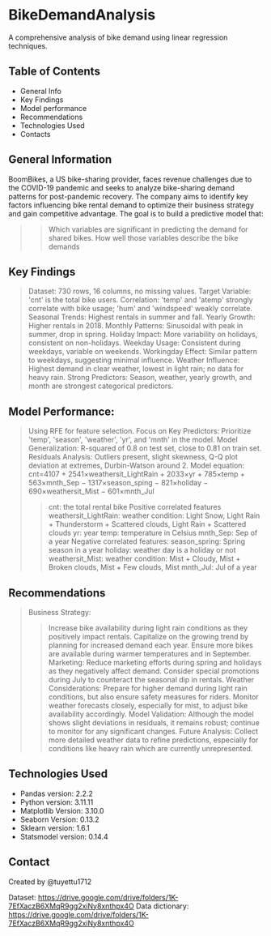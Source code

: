 # BikeDemandAnalysis
A comprehensive analysis of bike demand using linear regression techniques. 

## Table of Contents
* General Info
* Key Findings
* Model performance
* Recommendations
* Technologies Used
* Contacts

## General Information
BoomBikes, a US bike-sharing provider, faces revenue challenges due to the COVID-19 pandemic and seeks to analyze bike-sharing demand patterns for post-pandemic recovery. The company aims to identify key factors influencing bike rental demand to optimize their business strategy and gain competitive advantage. The goal is to build a predictive model that:
>> Which variables are significant in predicting the demand for shared bikes.
>> How well those variables describe the bike demands

## Key Findings
> Dataset: 730 rows, 16 columns, no missing values.
> Target Variable: 'cnt' is the total bike users.
> Correlation: 'temp' and 'atemp' strongly correlate with bike usage; 'hum' and 'windspeed' weakly correlate.
> Seasonal Trends: Highest rentals in summer and fall.
> Yearly Growth: Higher rentals in 2018.
> Monthly Patterns: Sinusoidal with peak in summer, drop in spring.
> Holiday Impact: More variability on holidays, consistent on non-holidays.
> Weekday Usage: Consistent during weekdays, variable on weekends.
> Workingday Effect: Similar pattern to weekdays, suggesting minimal influence.
> Weather Influence: Highest demand in clear weather, lowest in light rain; no data for heavy rain.
> Strong Predictors: Season, weather, yearly growth, and month are strongest categorical predictors.

## Model Performance: 
> Using RFE for feature selection. Focus on Key Predictors: Prioritize 'temp', 'season', 'weather', 'yr', and 'mnth' in the model.
> Model Generalization: R-squared of 0.8 on test set, close to 0.81 on train set.
> Residuals Analysis: Outliers present, slight skewness, Q-Q plot deviation at extremes, Durbin-Watson around 2.
> Model equation: cnt=4107 + 2541×weathersit_LightRain + 2033×yr + 785×temp + 563×mnth_Sep − 1317×season_sping − 821×holiday − 690×weathersit_Mist − 601×mnth_Jul 
>> cnt: the total rental bike
> Positive correlated features
>> weathersit_LightRain: weather condition: Light Snow, Light Rain + Thunderstorm + Scattered clouds, Light Rain + Scattered clouds
>> yr: year
>> temp: temperature in Celsius
>> mnth_Sep: Sep of a year
> Negative correlated features:
>> season_spring: Spring season in a year
>> holiday: weather day is a holiday or not
>> weathersit_Mist: weather condition: Mist + Cloudy, Mist + Broken clouds, Mist + Few clouds, Mist
>> mnth_Jul: Jul of a year

## Recommendations
> Business Strategy:
>> Increase bike availability during light rain conditions as they positively impact rentals.
>> Capitalize on the growing trend by planning for increased demand each year.
>> Ensure more bikes are available during warmer temperatures and in September.
> Marketing:
>> Reduce marketing efforts during spring and holidays as they negatively affect demand.
>> Consider special promotions during July to counteract the seasonal dip in rentals.
> Weather Considerations:
>> Prepare for higher demand during light rain conditions, but also ensure safety measures for riders.
>> Monitor weather forecasts closely, especially for mist, to adjust bike availability accordingly.
> Model Validation: Although the model shows slight deviations in residuals, it remains robust; continue to monitor for any significant changes.
> Future Analysis: Collect more detailed weather data to refine predictions, especially for conditions like heavy rain which are currently unrepresented.

## Technologies Used
- Pandas version: 2.2.2
- Python version: 3.11.11 
- Matplotlib Version: 3.10.0
- Seaborn Version: 0.13.2
- Sklearn version: 1.6.1
- Statsmodel version: 0.14.4

## Contact
Created by @tuyettu1712

Dataset: https://drive.google.com/drive/folders/1K-7EfXaczB6XMqR9gg2xiNy8xnthpx4O
Data dictionary: https://drive.google.com/drive/folders/1K-7EfXaczB6XMqR9gg2xiNy8xnthpx4O 
